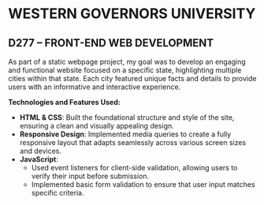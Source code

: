# WESTERN GOVERNORS UNIVERSITY 
## D277 – FRONT-END WEB DEVELOPMENT

As part of a static webpage project, my goal was to develop an engaging and functional website focused on a specific state, highlighting multiple cities within that state. Each city featured unique facts and details to provide users with an informative and interactive experience.

**Technologies and Features Used:**

- **HTML & CSS**: Built the foundational structure and style of the site, ensuring a clean and visually appealing design.
- **Responsive Design**: Implemented media queries to create a fully responsive layout that adapts seamlessly across various screen sizes and devices.
- **JavaScript**:
  - Used event listeners for client-side validation, allowing users to verify their input before submission.
  - Implemented basic form validation to ensure that user input matches specific criteria.
